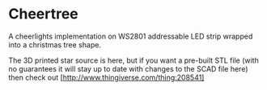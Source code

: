 Cheertree
=========

A cheerlights implementation on WS2801 addressable LED strip wrapped into a christmas tree shape.

The 3D printed star source is here, but if you want a pre-built STL file (with no guarantees it will stay up to date with changes to the SCAD file here) then check out [http://www.thingiverse.com/thing:208541]

